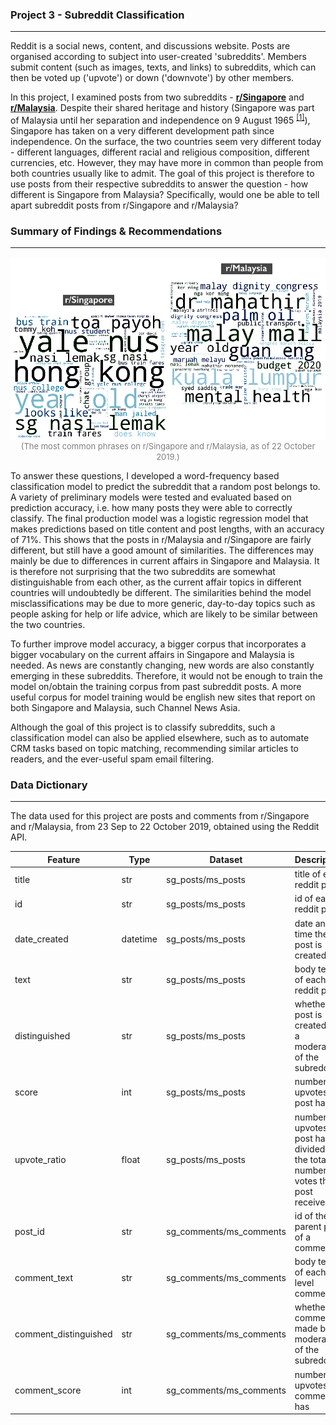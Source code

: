 ### Project 3 - Subreddit Classification
---
Reddit is a social news, content, and discussions website. Posts are organised according to subject into user-created 'subreddits'. Members submit content (such as images, texts, and links) to subreddits, which can then be voted up ('upvote') or down ('downvote') by other members.

In this project, I examined posts from two subreddits - [**r/Singapore**](https://www.reddit.com/r/singapore/) and [**r/Malaysia**](https://www.reddit.com/r/malaysia/). Despite their shared heritage and history (Singapore was part of Malaysia until her separation and independence on 9 August 1965 <sup>[[1]](http://eresources.nlb.gov.sg/history/events/dc1efe7a-8159-40b2-9244-cdb078755013)</sup>), Singapore has taken on a very different development path since independence. On the surface, the two countries seem very different today - different languages, different racial and religious composition, different currencies, etc. However, they may have more in common than people from both countries usually like to admit. The goal of this project is therefore to use posts from their respective subreddits to answer the question - how different is Singapore from Malaysia? Specifically, would one be able to tell apart subreddit posts from r/Singapore and r/Malaysia?

### Summary of Findings & Recommendations
---
<img src="./graphics/wordcloud_title.jpg" width=800 align = center>
<center><font size=2 color='grey'>(The most common phrases on r/Singapore and r/Malaysia, as of 22 October 2019.)</font></center>

To answer these questions, I developed a word-frequency based classification model to predict the subreddit that a random post belongs to. A variety of preliminary models were tested and evaluated based on prediction accuracy, i.e. how many posts they were able to correctly classify. The final production model was a logistic regression model that makes predictions based on title content and post lengths, with an accuracy of 71%. This shows that the posts in r/Malaysia and r/Singapore are fairly different, but still have a good amount of similarities. The differences may mainly be due to differences in current affairs in Singapore and Malaysia. It is therefore not surprising that the two subreddits are somewhat distinguishable from each other, as the current affair topics in different countries will undoubtedly be different. The similarities behind the model misclassifications may be due to more generic, day-to-day topics such as people asking for help or life advice, which are likely to be similar between the two countries.

To further improve model accuracy, a bigger corpus that incorporates a bigger vocabulary on the current affairs in Singapore and Malaysia is needed. As news are constantly changing, new words are also constantly emerging in these subreddits. Therefore, it would not be enough to train the model on/obtain the training corpus from past subreddit posts. A more useful corpus for model training would be english new sites that report on both Singapore and Malaysia, such Channel News Asia.

Although the goal of this project is to classify subreddits, such a classification model can also be applied elsewhere, such as to automate CRM tasks based on topic matching, recommending similar articles to readers, and the ever-useful spam email filtering.

### Data Dictionary
---
The data used for this project are posts and comments from r/Singapore and r/Malaysia, from 23 Sep to 22 October 2019, obtained using the Reddit API.

|Feature|Type|Dataset|Description|
|---|---|---|---|
|title        |str      |sg_posts/ms_posts|title of each reddit post
|id           |str      |sg_posts/ms_posts|id of each reddit post
|date_created |datetime |sg_posts/ms_posts|date and time the post is created
|text         |str      |sg_posts/ms_posts|body text of each reddit post
|distinguished|str      |sg_posts/ms_posts|whether the post is created by a moderator of the subreddit
|score        |int      |sg_posts/ms_posts|number of upvotes a post has
|upvote_ratio |float    |sg_posts/ms_posts|number of upvotes a post has, divided by the total number of votes the post received
|post_id                 |str|sg_comments/ms_comments|id of the parent post of a comment
|comment_text            |str|sg_comments/ms_comments|body text of each top level comment
|comment_distinguished   |str|sg_comments/ms_comments|whether the comment is made by a moderator of the subreddit
|comment_score           |int|sg_comments/ms_comments|number of upvotes a comment has
